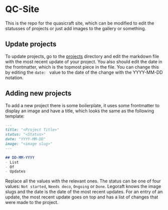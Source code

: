 # QC-Site

This is the repo for the quasicraft site, which can be modified to edit the statusses of projects or just add images to the gallery or something.

## Update projects

To update projects, go to the [projects](https://github.com/quasicraft/qc-site/tree/main/projects) directory and edit the markdown file with the most recent update of your project. You also should edit the date in the frontmatter, which is the topmost piece in the file. You can change this by editing the `date: ` value to the date of the change with the YYYY-MM-DD notation.

## Adding new projects

To add a new project there is some boilerplate, it uses some frontmatter to display an image and have a title, which looks the same as the following template:

```md
---
title: "<Project Title>"
status: "<Status>"
date: "YYYY-MM-DD"
image: "<image slug>"
---

## DD-MM-YYYY
- List
- Of
- Updates
```

Replace all the values with the relevant ones. The status can be one of four values: `Not started`, `Needs deco`, `Ongoing` or `Done`. Legoraft knows the image slugs and the date is the date of the most recent updates. For an entry of an update, the most recent update goes on top and has a list of changes that were made to the project.
